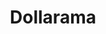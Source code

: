 ---
title: "Dollarama"
url: /montreal/dollarama-rue-sainte-catherine-ouest-2/
shop: variety store
---